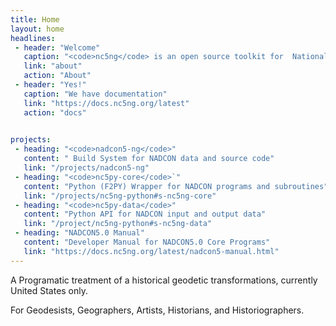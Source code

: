 ```yaml
---
title: Home
layout: home
headlines: 
 - header: "Welcome"
   caption: "<code>nc5ng</code> is an open source toolkit for  National Geodetic Survey data"
   link: "about"
   action: "About"
 - header: "Yes!"
   caption: "We have documentation"
   link: "https://docs.nc5ng.org/latest"
   action: "docs"
 

projects:
 - heading: "<code>nadcon5-ng</code>"
   content: " Build System for NADCON data and source code"
   link: "/projects/nadcon5-ng"
 - heading: "<code>nc5py-core</code>`"
   content: "Python (F2PY) Wrapper for NADCON programs and subroutines"
   link: "/projects/nc5ng-python#s-nc5ng-core"
 - heading: "<code>nc5py-data</code>"
   content: "Python API for NADCON input and output data"
   link: "/project/nc5ng-python#s-nc5ng-data"
 - heading: "NADCON5.0 Manual"
   content: "Developer Manual for NADCON5.0 Core Programs"
   link: "https://docs.nc5ng.org/latest/nadcon5-manual.html"
---
```





A Programatic treatment of a historical geodetic transformations, currently United States only. 

For Geodesists, Geographers, Artists, Historians, and Historiographers.


